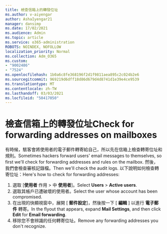 ```yaml
---
title: 檢查信箱上的轉發位址
ms.author: v-aiyengar
author: AshaIyengar21
manager: dansimp
ms.date: 17/02/2021
ms.audience: Admin
ms.topic: article
ms.service: o365-administration
ROBOTS: NOINDEX, NOFOLLOW
localization_priority: Normal
ms.collection: Adm_O365
ms.custom:
- "9002486"
- "7524"
ms.openlocfilehash: 1b0a6c8fe368196f2d1f9811aea895c2c024b2e6
ms.sourcegitcommit: 969219d6dff18d86d679d4d8741d1e39e4ce9539
ms.translationtype: MT
ms.contentlocale: zh-TW
ms.lasthandoff: 03/03/2021
ms.locfileid: "50417050"
---
```

# <a name="check-for-forwarding-addresses-on-mailboxes"></a><span data-ttu-id="e12bf-102">檢查信箱上的轉發位址</span><span class="sxs-lookup"><span data-stu-id="e12bf-102">Check for forwarding addresses on mailboxes</span></span>

<span data-ttu-id="e12bf-103">有時候，駭客會將使用者的電子郵件轉寄給自己，所以先在信箱上檢查轉寄位址和規則。</span><span class="sxs-lookup"><span data-stu-id="e12bf-103">Sometimes hackers forward users' email messages to themselves, so first we'll check for forwarding addresses and rules on the mailbox.</span></span> <span data-ttu-id="e12bf-104">然後，我們會檢查審核記錄檔。</span><span class="sxs-lookup"><span data-stu-id="e12bf-104">Then we'll check the audit logs.</span></span> <span data-ttu-id="e12bf-105">以下說明如何檢查轉寄位址：</span><span class="sxs-lookup"><span data-stu-id="e12bf-105">Here's how to check for forwarding addresses:</span></span>

1. <span data-ttu-id="e12bf-106">選取 [**使用者** 作用  >  中 **使用者**]。</span><span class="sxs-lookup"><span data-stu-id="e12bf-106">Select **Users** > **Active users**.</span></span>
1. <span data-ttu-id="e12bf-107">選取其帳戶已遭破壞的使用者。</span><span class="sxs-lookup"><span data-stu-id="e12bf-107">Select the user whose account has been compromised.</span></span>
1. <span data-ttu-id="e12bf-108">在出現的快顯視窗中，展開 [ **郵件設定**]，然後按一下 [ **編輯** ] 以進行 **電子郵件** 轉寄。</span><span class="sxs-lookup"><span data-stu-id="e12bf-108">In the flyout that appears, expand **Mail Settings**, and then click **Edit** for **Email forwarding**.</span></span>
1. <span data-ttu-id="e12bf-109">移除您不會辨識的任何轉寄位址。</span><span class="sxs-lookup"><span data-stu-id="e12bf-109">Remove any forwarding addresses you don't recognize.</span></span>